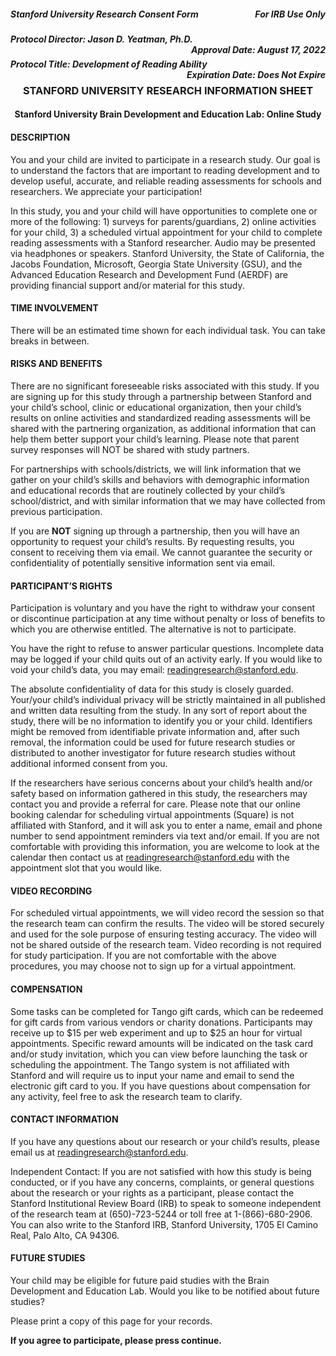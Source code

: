 <h5 style="text-align:left;">
    Stanford University Research Consent Form
    <span style="float:right;">
         For IRB Use Only
    </span>
</h5>

<h5 style="text-align:left;">
    Protocol Director: Jason D. Yeatman, Ph.D.
    <span style="float:right;">
        Approval Date: August 17, 2022
    </span>
</h5>

<h5 style="text-align:left;">
    Protocol Title: Development of Reading Ability
    <span style="float:right;">
        Expiration Date: Does Not Expire
    </span>
</h5>

<h3 style="text-align: center;"> STANFORD UNIVERSITY RESEARCH INFORMATION SHEET </h3>

<h4 style="text-align: center;"> Stanford University Brain Development and Education Lab: Online Study </h4>

#### DESCRIPTION 

You and your child are invited to participate in a research study. Our goal is to understand the factors that are important to reading development and to develop useful, accurate, and reliable reading assessments for schools and researchers. We appreciate your participation! 

In this study, you and your child will have opportunities to complete one or more of the following: 1) surveys for parents/guardians, 2) online activities for your child, 3) a scheduled virtual appointment for your child to complete reading assessments with a Stanford researcher. Audio may be presented via headphones or speakers. Stanford University, the State of California, the Jacobs Foundation, Microsoft, Georgia State University (GSU), and the Advanced Education Research and Development Fund (AERDF) are providing financial support and/or material for this study.

#### TIME INVOLVEMENT

There will be an estimated time shown for each individual task. You can take breaks in between.

#### RISKS AND BENEFITS
There are no significant foreseeable risks associated with this study. 
If you are signing up for this study through a partnership between Stanford and your child’s school, clinic or educational organization, then your child’s results on online activities and standardized reading assessments will be shared with the partnering organization, as additional information that can help them better support your child’s learning. Please note that parent survey responses will NOT be shared with study partners.

For partnerships with schools/districts, we will link information that we gather on your child’s skills and behaviors with demographic information and educational records that are routinely collected by your child’s school/district, and with similar information that we may have collected from previous participation.

If you are **NOT** signing up through a partnership, then you will have an opportunity to request your child’s results. By requesting results, you consent to receiving them via email. We cannot guarantee the security or confidentiality of potentially sensitive information sent via email.

#### PARTICIPANT’S RIGHTS

Participation is voluntary and you have the right to withdraw your consent or discontinue participation at any time without penalty or loss of benefits to which you are otherwise entitled. The alternative is not to participate. 

You have the right to refuse to answer particular questions. Incomplete data may be logged if your child quits out of an activity early. If you would like to void your child’s data, you may email: readingresearch@stanford.edu.

The absolute confidentiality of data for this study is closely guarded. Your/your child’s individual privacy will be strictly maintained in all published and written data resulting from the study. In any sort of report about the study, there will be no information to identify you or your child. Identifiers might be removed from identifiable private information and, after such removal, the information could be used for future research studies or distributed to another investigator for future research studies without additional informed consent from you.

If the researchers have serious concerns about your child’s health and/or safety based on information gathered in this study, the researchers may contact you and provide a referral for care.
Please note that our online booking calendar for scheduling virtual appointments (Square) is not affiliated with Stanford, and it will ask you to enter a name, email and phone number to send appointment reminders via text and/or email. If you are not comfortable with providing this information, you are welcome to look at the calendar then contact us at readingresearch@stanford.edu with the appointment slot that you would like.

#### VIDEO RECORDING

For scheduled virtual appointments, we will video record the session so that the research team can confirm the results. The video will be stored securely and used for the sole purpose of ensuring testing accuracy. The video will not be shared outside of the research team. Video recording is not required for study participation. If you are not comfortable with the above procedures, you may choose not to sign up for a virtual appointment. 

#### COMPENSATION 

Some tasks can be completed for Tango gift cards, which can be redeemed for gift cards from various vendors or charity donations. Participants may receive up to $15 per web experiment and up to $25 an hour for virtual appointments. Specific reward amounts will be indicated on the task card and/or study invitation, which you can view before launching the task or scheduling the appointment. The Tango system is not affiliated with Stanford and will require us to input your name and email to send the electronic gift card to you. If you have questions about compensation for any activity, feel free to ask the research team to clarify.

#### CONTACT INFORMATION
If you have any questions about our research or your child’s results, please email us at readingresearch@stanford.edu. 

Independent Contact: If you are not satisfied with how this study is being conducted, or if you have any concerns, complaints, or general questions about the research or your rights as a participant, please contact the Stanford Institutional Review Board (IRB) to speak to someone independent of the research team at (650)-723-5244 or toll free at 1-(866)-680-2906.  You can also write to the Stanford IRB, Stanford University, 1705 El Camino Real, Palo Alto, CA 94306.

#### FUTURE STUDIES
Your child may be eligible for future paid studies with the Brain Development and Education Lab. Would you like to be notified about future studies?

Please print a copy of this page for your records.

**If you agree to participate, please press continue.**



